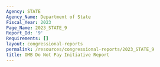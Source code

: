 ```yaml
---
Agency: STATE
Agency_Name: Department of State
Fiscal_Year: 2023
Page_Name: 2023_STATE_9
Report_Id: '9'
Requirements: []
layout: congressional-reports
permalink: /resources/congressional-reports/2023_STATE_9
title: OMB Do Not Pay Initiative Report
---
```

